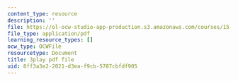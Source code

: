 ```yaml
---
content_type: resource
description: ''
file: https://ol-ocw-studio-app-production.s3.amazonaws.com/courses/15-031j-energy-decisions-markets-and-policies-spring-2012/8ff3a3e22021d3eaf9cb5787cbfdf905_8aNkTgarBis.pdf
file_type: application/pdf
learning_resource_types: []
ocw_type: OCWFile
resourcetype: Document
title: 3play pdf file
uid: 8ff3a3e2-2021-d3ea-f9cb-5787cbfdf905
---
```

